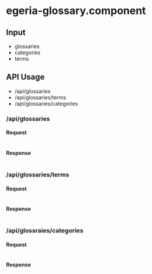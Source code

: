 # egeria-glossary.component

## Input
- glossaries
- categories
- terms

## API Usage
- /api/glossaries
- /api/glossaries/terms
- /api/glossaries/categories

### /api/glossaries
#### Request
```js

```

#### Response
```json

```

### /api/glossaries/terms
#### Request
```js

```

#### Response
```json

```

### /api/glossraies/categories
#### Request
```js

```

#### Response
```json

```
